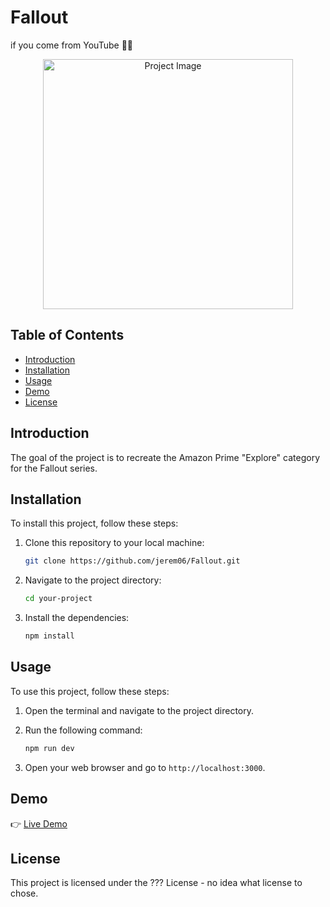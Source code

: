 # Fallout

if you come from YouTube 🫶🏻


<div align="center">
  <img src="https://m.media-amazon.com/images/A/V1/EBbHQwpOAOgEcC0shaeqBeA1sBb+Py7TaLl6/a0i6h54PFyREIfyLTbruE9iFKGTGhlWuVgMrvReOjAmIuwxRPaNz9cdmw+fo4ZknoYQN+zolhm0z/s060lY4RYObdW6Dqn+YTgQe5AqJYpwk8KCTd0VwxAtluuY0Glj2uQLDUUBdauJJJujDmQlRD1Eh+QE2psskPcHMPo1BtU5ZMpbApadrYw+0uSERzzeKcY0RY6CQ2/D1U2P+XK/Ml2mJbwOq7nRBcYv6/JanlBl5km5PLV3Pt7UnAjz3rumud4XdHI28HseuO93w+3cKUY9ly60SNLXSmwm5hy/3dErtpDamw==_/eyJidWNrZXQiOiJwdi1zdGFybGlnaHQtY29udGVudGRiLW1lZGlhLXByb2QtdXMtZWFzdC0xIiwib2JqZWN0S2V5IjoidXBsb2Fkcy8yMDI0LTA0LTA0LzVhM2QyOGQ2LWE0NDYtNGVjZS05YmQ1LTA4MjNmN2Q3NzQ4ZS5wbmciLCJleHBpcmVEYXRlVGltZSI6IjI1MjQ2MzY3OTkiLCJzdHlsZUNvZGUiOiJfU1g3MDBfRk1wbmdfIn0=" alt="Project Image" width="400">
</div>


## Table of Contents

- [Introduction](#introduction)
- [Installation](#installation)
- [Usage](#usage)
- [Demo](#demo)
- [License](#license)

## Introduction

The goal of the project is to recreate the Amazon Prime "Explore" category for the Fallout series. 

## Installation

To install this project, follow these steps:

1. Clone this repository to your local machine:

    ```bash
    git clone https://github.com/jerem06/Fallout.git
    ```

2. Navigate to the project directory:

    ```bash
    cd your-project
    ```

3. Install the dependencies:

    ```bash
    npm install
    ```

## Usage

To use this project, follow these steps:

1. Open the terminal and navigate to the project directory.

2. Run the following command:

    ```bash
    npm run dev
    ```

3. Open your web browser and go to `http://localhost:3000`.

## Demo

👉
[Live Demo](https://fallout-jerem-dev.vercel.app/)


## License

This project is licensed under the ??? License - no idea what license to chose. 
